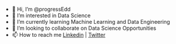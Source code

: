 - 👋 Hi, I’m @progressEdd
- 👀 I’m interested in Data Science
- 🌱 I’m currently learning Machine Learning and Data Engineering
- 💞️ I’m looking to collaborate on Data Science Opportunities
- 📫 How to reach me [Linkedin](https://www.linkedin.com/in/progressedd/) | [Twitter](https://twitter.com/ProgressEdd)

<!---
progressEdd/progressEdd is a ✨ special ✨ repository because its `README.md` (this file) appears on your GitHub profile.
You can click the Preview link to take a look at your changes.
--->
